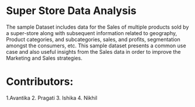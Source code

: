 # Super Store Data Analysis

The sample Dataset includes data for the Sales of multiple products sold by a super-store along with subsequent information related to geography, Product categories, and subcategories, sales, and profits, segmentation amongst the consumers, etc. This sample dataset presents a common use case and also useful insights from the Sales data in order to improve the Marketing and Sales strategies.

# Contributors:

1.Avantika
2. Pragati
3. Ishika
4. Nikhil
